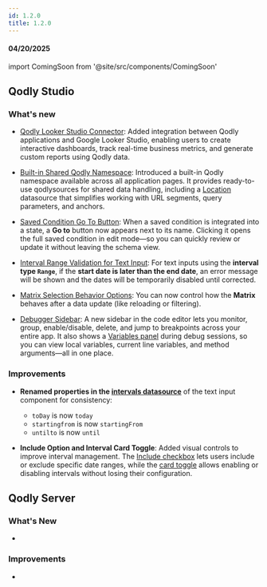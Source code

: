 ```yaml
---
id: 1.2.0
title: 1.2.0
---
```



#### 04/20/2025

import ComingSoon from '@site/src/components/ComingSoon'



## Qodly Studio

<h3>What's new</h3>

- [Qodly Looker Studio Connector](../qodlyLookerStudio/qodlyLookerStudioConnector): Added integration between Qodly applications and Google Looker Studio, enabling users to create interactive dashboards, track real-time business metrics, and generate custom reports using Qodly data.

- [Built-in Shared Qodly Namespace](../studio/pageLoaders/qodlySources.md#built-in-shared-qodly-namespace): Introduced a built-in Qodly namespace available across all application pages. It provides ready-to-use qodlysources for shared data handling, including a [Location](../studio/pageLoaders/qodlySources.md#qodlysource-location) datasource that simplifies working with URL segments, query parameters, and anchors.

- [Saved Condition Go To Button](../studio/pageLoaders/states/conditionalState.md#saved-condition-integration): When a saved condition is integrated into a state, a **Go to** button now appears next to its name. Clicking it opens the full saved condition in edit mode—so you can quickly review or update it without leaving the schema view.

- [Interval Range Validation for Text Input](../studio/pageLoaders/components/textinput.md#intervals-for-date-input): For text inputs using the **interval type `Range`**, if the **start date is later than the end date**, an error message will be shown and the dates will be temporarily disabled until corrected. 

- [Matrix Selection Behavior Options](../studio/pageLoaders/components/matrix.md#properties-customization): You can now control how the **Matrix** behaves after a data update (like reloading or filtering).

- [Debugger Sidebar](../studio/debugging.md#debugger-sidebar): A new sidebar in the code editor lets you monitor, group, enable/disable, delete, and jump to breakpoints across your entire app. It also shows a [Variables panel](../studio/debugging.md#variables-panel) during debug sessions, so you can view local variables, current line variables, and method arguments—all in one place.


<h3> Improvements </h3> 

- **Renamed properties in the [intervals datasource](../studio/pageLoaders/components/textinput.md#params-object-properties)** of the text input component for consistency:

    - `toDay` is now `today`
    - `startingfrom` is now `startingFrom`
    - `untilto` is now `until`

- **Include Option and Interval Card Toggle**: Added visual controls to improve interval management. The [Include checkbox](../studio/pageLoaders/components/textinput.md#include-checkbox-within-the-card) lets users include or exclude specific date ranges, while the [card toggle](../studio/pageLoaders/components/textinput.md#card-toggle-top-right) allows enabling or disabling intervals without losing their configuration.


## Qodly Server

<h3> What's New </h3>

- 

<h3> Improvements </h3> 

- 